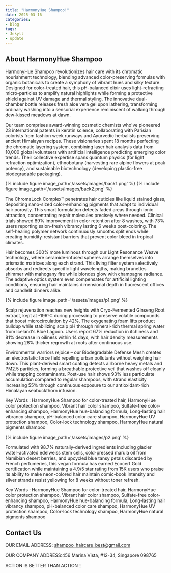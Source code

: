 ```yaml
---
title: "HarmonyHue Shampoo!"
date: 2025-03-16
categories:
- blog
tags:
- Jekyll
- update
---
```


## About HarmonyHue Shampoo

HarmonyHue Shampoo revolutionizes hair care with its chromatic nourishment technology, blending advanced color-preserving formulas with organic botanicals to create a symphony of vibrant hues and silky texture. Designed for color-treated hair, this pH-balanced elixir uses light-refracting micro-particles to amplify natural highlights while forming a protective shield against UV damage and thermal styling. The innovative dual-chamber bottle releases fresh aloe vera gel upon lathering, transforming ordinary washing into a sensorial experience reminiscent of walking through dew-kissed meadows at dawn.

Our team comprises award-winning cosmetic chemists who've pioneered 23 international patents in keratin science, collaborating with Parisian colorists from fashion week runways and Ayurvedic herbalists preserving ancient Himalayan recipes. These visionaries spent 18 months perfecting the chromatic layering system, combining laser hair analysis data from 10,000 global volunteers with artificial intelligence predicting emerging color trends. Their collective expertise spans quantum physics (for light refraction optimization), ethnobotany (harvesting rare alpine flowers at peak potency), and sustainable biotechnology (developing plastic-free biodegradable packaging).

{% include figure image_path='/assets/images/back1.png' %}
{% include figure image_path='/assets/images/back2.png' %}

The ChromaLock Complex™ penetrates hair cuticles like liquid stained glass, depositing nano-sized color-enhancing pigments that adapt to individual hair porosity. This smart formulation detects faded areas through ionic attraction, concentrating repair molecules precisely where needed. Clinical trials showed 89% improvement in color retention after 8 washes, with 73% users reporting salon-fresh vibrancy lasting 6 weeks post-coloring. The self-healing polymer network continuously smooths split ends while creating humidity-resistant barriers that prevent color bleed in tropical climates.

Hair becomes 300% more luminous through our Light Resonance Weave technology, where ceramide-infused spheres arrange themselves into prismatic matrices along each strand. This living filter system selectively absorbs and redirects specific light wavelengths, making brunettes shimmer with mahogany fire while blondes glow with champagne radiance. The adaptive optics system even compensates for artificial lighting conditions, ensuring hair maintains dimensional depth in fluorescent offices and candlelit dinners alike.

{% include figure image_path='/assets/images/p1.png' %}

Scalp rejuvenation reaches new heights with Cryo-Fermented Ginseng Root extract, kept at -196°C during processing to preserve volatile compounds that boost microcirculation by 42%. The oxygenating foam lifts product buildup while stabilizing scalp pH through mineral-rich thermal spring water from Iceland's Blue Lagoon. Users report 67% reduction in itchiness and 81% decrease in oiliness within 14 days, with hair density measurements showing 28% thicker regrowth at roots after continuous use.

Environmental warriors rejoice – our Biodegradable Defense Mesh creates an electrostatic force field repelling urban pollutants without weighing hair down. This plant-derived smart coating detects airborne heavy metals and PM2.5 particles, forming a breathable protective veil that washes off cleanly while trapping contaminants. Post-use hair shows 93% less particulate accumulation compared to regular shampoos, with strand elasticity increasing 55% through continuous exposure to our antioxidant-rich Himalayan seabuckthorn infusion.

Key Words : HarmonyHue Shampoo for color-treated hair, HarmonyHue color protection shampoo, Vibrant hair color shampoo, Sulfate-free color-enhancing shampoo, HarmonyHue hue-balancing formula, Long-lasting hair vibrancy shampoo, pH-balanced color care shampoo, HarmonyHue UV protection shampoo, Color-lock technology shampoo, HarmonyHue natural pigments shampoo

{% include figure image_path='/assets/images/p2.png' %}

Formulated with 98.7% naturally-derived ingredients including glacier water-activated edelweiss stem cells, cold-pressed marula oil from Namibian desert berries, and upcycled blue tansy petals discarded by French perfumeries, this vegan formula has earned Ecocert Gold certification while maintaining a 4.9/5 star rating from 15K users who praise its ability to make neon-colored hair maintain comic-book intensity and silver strands resist yellowing for 8 weeks without toner refresh.

Key Words : HarmonyHue Shampoo for color-treated hair, HarmonyHue color protection shampoo, Vibrant hair color shampoo, Sulfate-free color-enhancing shampoo, HarmonyHue hue-balancing formula, Long-lasting hair vibrancy shampoo, pH-balanced color care shampoo, HarmonyHue UV protection shampoo, Color-lock technology shampoo, HarmonyHue natural pigments shampoo

## Contact Us

OUR EMAIL ADDRESS: shampoo_haircare_best@gmail.com

OUR COMPANY ADDRESS:456 Marina Vista, #12-34, Singapore 098765

ACTION IS BETTER THAN ACTION！
